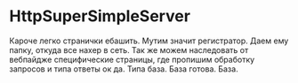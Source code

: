 # HttpSuperSimpleServer

Кароче легко странички ебашить. Мутим значит регистратор. Даем ему папку, откуда все нахер в сеть. Так же можем наследовать от вебпайдже специфические страницы, где пропишим обработку 
запросов и типа ответы ок да. Типа база. База готова. База.

